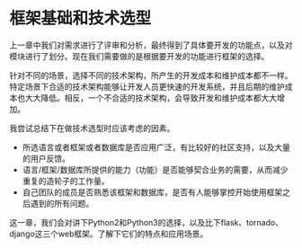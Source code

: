 # 框架基础和技术选型

上一章中我们对需求进行了评审和分析，最终得到了具体要开发的功能点，以及对模块进行了划分。现在我们需要做的是根据要开发的功能进行框架的选择。

针对不同的场景，选择不同的技术架构，所产生的开发成本和维护成本都不一样。特定场景下合适的技术架构能够让开发人员更快速的开发系统，并且后期的维护成本也大大降低。相反，一个不合适的技术架构，会导致开发和维护成本都大大增加。

我尝试总结下在做技术选型时应该考虑的因素。
* 所选语言或者框架或者数据库是否应用广泛，有比较好的社区支持，以及大量的用户反馈。
* 语言/框架/数据库所提供的能力（功能）是否能够契合业务的需要，从而减少重复的造轮子的工作量。
* 自己团队的成员是否熟悉该框架和数据库，是否有人能够掌控开始使用框架之后遇到的所有问题。

这一章，我们会对讲下Python2和Python3的选择，以及比下flask、tornado、django这三个web框架。了解下它们的特点和应用场景。
